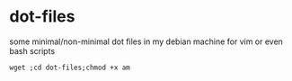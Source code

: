 # dot-files
some minimal/non-minimal dot files in my debian machine for vim or even bash scripts

```
wget ;cd dot-files;chmod +x am
```
